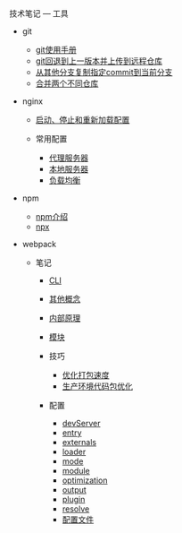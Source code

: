 <div class="sidebar-title">技术笔记 — 工具</div>
<template id="root-breadcrumb">工具</template>

- git

  - [git使用手册](document/技术笔记/工具/git/git使用手册.md)
  - [git回退到上一版本并上传到远程仓库](document/技术笔记/工具/git/git回退到上一版本并上传到远程仓库.md)
  - [从其他分支复制指定commit到当前分支](document/技术笔记/工具/git/从其他分支复制指定commit到当前分支.md)
  - [合并两个不同仓库](document/技术笔记/工具/git/合并两个不同仓库.md)

- nginx

  - [启动、停止和重新加载配置](document/技术笔记/工具/nginx/启动、停止和重新加载配置.md)

  - 常用配置

    - [代理服务器](document/技术笔记/工具/nginx/常用配置/代理服务器.md)
    - [本地服务器](document/技术笔记/工具/nginx/常用配置/本地服务器.md)
    - [负载均衡](document/技术笔记/工具/nginx/常用配置/负载均衡.md)

- npm

  - [npm介绍](document/技术笔记/工具/npm/npm介绍.md)
  - [npx](document/技术笔记/工具/npm/npx.md)

- webpack

  - 笔记

    - [CLI](document/技术笔记/工具/webpack/笔记/CLI.md)
    - [其他概念](document/技术笔记/工具/webpack/笔记/其他概念.md)
    - [内部原理](document/技术笔记/工具/webpack/笔记/内部原理.md)
    - [模块](document/技术笔记/工具/webpack/笔记/模块.md)

    - 技巧

      - [优化打包速度](document/技术笔记/工具/webpack/笔记/技巧/优化打包速度.md)
      - [生产环境代码包优化](document/技术笔记/工具/webpack/笔记/技巧/生产环境代码包优化.md)

    - 配置

      - [devServer](document/技术笔记/工具/webpack/笔记/配置/devServer.md)
      - [entry](document/技术笔记/工具/webpack/笔记/配置/entry.md)
      - [externals](document/技术笔记/工具/webpack/笔记/配置/externals.md)
      - [loader](document/技术笔记/工具/webpack/笔记/配置/loader.md)
      - [mode](document/技术笔记/工具/webpack/笔记/配置/mode.md)
      - [module](document/技术笔记/工具/webpack/笔记/配置/module.md)
      - [optimization](document/技术笔记/工具/webpack/笔记/配置/optimization.md)
      - [output](document/技术笔记/工具/webpack/笔记/配置/output.md)
      - [plugin](document/技术笔记/工具/webpack/笔记/配置/plugin.md)
      - [resolve](document/技术笔记/工具/webpack/笔记/配置/resolve.md)
      - [配置文件](document/技术笔记/工具/webpack/笔记/配置/配置文件.md)

